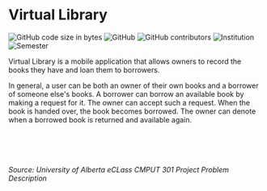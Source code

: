 # Virtual Library

![GitHub code size in bytes](https://img.shields.io/github/languages/code-size/CMPUT301W19T07/Virtual-Library.svg?style=flat-square)
![GitHub](https://img.shields.io/github/license/CMPUT301W19T07/Virtual-Library.svg?style=flat-square)
![GitHub contributors](https://img.shields.io/github/contributors/CMPUT301W19T07/Virtual-Library.svg?style=flat-square)
![Institution](https://img.shields.io/badge/University%20of%20Alberta-CMPUT%20301-yellow.svg?style=flat-square)
![Semester](https://img.shields.io/badge/WINTER-2019-blue.svg?style=flat-square)

Virtual Library is a mobile application that allows owners to record the books they have and loan them to borrowers.

In general, a user can be both an owner of their own books and a borrower of someone else's books. A borrower can borrow an available book by making a request for it. The owner can accept such a request. When the book is handed over, the book becomes borrowed. The owner can denote when a borrowed book is returned and available again.

<br><br><br><br>
_Source: University of Alberta eCLass CMPUT 301 Project Problem Description_
